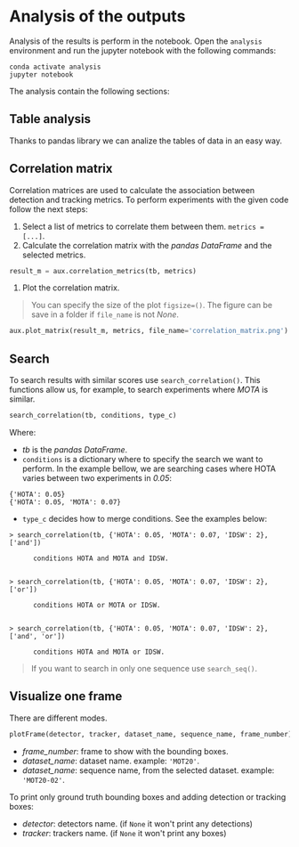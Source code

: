 
# Analysis of the outputs

Analysis of the results is perform in the notebook. Open the `analysis` environment and run the jupyter notebook with the following commands:

```
conda activate analysis
jupyter notebook
```

The analysis contain the following sections:

## Table analysis

Thanks to pandas library we can analize the tables of data in an easy way.

## Correlation matrix

Correlation matrices are used to calculate the association between detection and tracking metrics. To perform experiments with the given code follow the next steps:

1. Select a list of metrics to correlate them between them. `metrics = [...]`.
1. Calculate the correlation matrix with the *pandas* *DataFrame* and the selected metrics.
```python
result_m = aux.correlation_metrics(tb, metrics)
```
1. Plot the correlation matrix.
> You can specify the size of the plot `figsize=()`.
> The figure can be save in a folder if `file_name` is not *None*.
```python
aux.plot_matrix(result_m, metrics, file_name='correlation_matrix.png')
```

## Search 

To search results with similar scores use `search_correlation()`. This functions allow us, for example, to search experiments where *MOTA* is similar.
```python
search_correlation(tb, conditions, type_c)
```
Where:
- *tb* is the *pandas DataFrame*.
- `conditions` is a dictionary where to specify the search we want to perform. In the example bellow, we are searching cases where HOTA varies between two experiments in *0.05*:
```
{'HOTA': 0.05}
{'HOTA': 0.05, 'MOTA': 0.07}
```
- `type_c` decides how to merge conditions. See the examples below:
```
> search_correlation(tb, {'HOTA': 0.05, 'MOTA': 0.07, 'IDSW': 2}, ['and'])

      conditions HOTA and MOTA and IDSW.


> search_correlation(tb, {'HOTA': 0.05, 'MOTA': 0.07, 'IDSW': 2}, ['or'])

      conditions HOTA or MOTA or IDSW.


> search_correlation(tb, {'HOTA': 0.05, 'MOTA': 0.07, 'IDSW': 2}, ['and', 'or'])

      conditions HOTA and MOTA or IDSW.
```

> If you want to search in only one sequence use `search_seq()`.


## Visualize one frame

There are different modes.
```python
plotFrame(detector, tracker, dataset_name, sequence_name, frame_number)
```

- *frame_number*: frame to show with the bounding boxes.
- *dataset_name*: dataset name. example: `'MOT20'`.
- *dataset_name*: sequence name, from the selected dataset. example: `'MOT20-02'`.

To print only ground truth bounding boxes and adding detection or tracking boxes:

- *detector*: detectors name. (if `None` it won't print any detections)
- *tracker*: trackers name. (if `None` it won't print any boxes)
